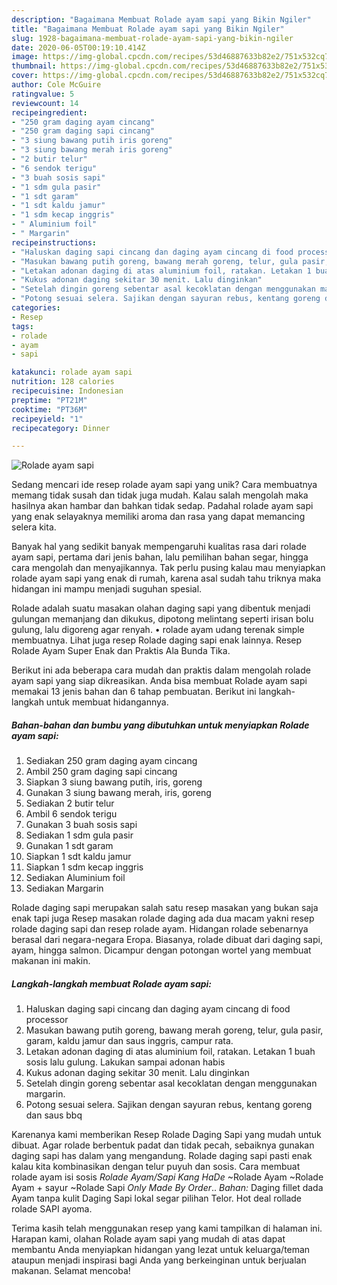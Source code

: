 ```yaml
---
description: "Bagaimana Membuat Rolade ayam sapi yang Bikin Ngiler"
title: "Bagaimana Membuat Rolade ayam sapi yang Bikin Ngiler"
slug: 1928-bagaimana-membuat-rolade-ayam-sapi-yang-bikin-ngiler
date: 2020-06-05T00:19:10.414Z
image: https://img-global.cpcdn.com/recipes/53d46887633b82e2/751x532cq70/rolade-ayam-sapi-foto-resep-utama.jpg
thumbnail: https://img-global.cpcdn.com/recipes/53d46887633b82e2/751x532cq70/rolade-ayam-sapi-foto-resep-utama.jpg
cover: https://img-global.cpcdn.com/recipes/53d46887633b82e2/751x532cq70/rolade-ayam-sapi-foto-resep-utama.jpg
author: Cole McGuire
ratingvalue: 5
reviewcount: 14
recipeingredient:
- "250 gram daging ayam cincang"
- "250 gram daging sapi cincang"
- "3 siung bawang putih iris goreng"
- "3 siung bawang merah iris goreng"
- "2 butir telur"
- "6 sendok terigu"
- "3 buah sosis sapi"
- "1 sdm gula pasir"
- "1 sdt garam"
- "1 sdt kaldu jamur"
- "1 sdm kecap inggris"
- " Aluminium foil"
- " Margarin"
recipeinstructions:
- "Haluskan daging sapi cincang dan daging ayam cincang di food processor"
- "Masukan bawang putih goreng, bawang merah goreng, telur, gula pasir, garam, kaldu jamur dan saus inggris, campur rata."
- "Letakan adonan daging di atas aluminium foil, ratakan. Letakan 1 buah sosis lalu gulung. Lakukan sampai adonan habis"
- "Kukus adonan daging sekitar 30 menit. Lalu dinginkan"
- "Setelah dingin goreng sebentar asal kecoklatan dengan menggunakan margarin."
- "Potong sesuai selera. Sajikan dengan sayuran rebus, kentang goreng dan saus bbq"
categories:
- Resep
tags:
- rolade
- ayam
- sapi

katakunci: rolade ayam sapi 
nutrition: 128 calories
recipecuisine: Indonesian
preptime: "PT21M"
cooktime: "PT36M"
recipeyield: "1"
recipecategory: Dinner

---
```



![Rolade ayam sapi](https://img-global.cpcdn.com/recipes/53d46887633b82e2/751x532cq70/rolade-ayam-sapi-foto-resep-utama.jpg)

Sedang mencari ide resep rolade ayam sapi yang unik? Cara membuatnya memang tidak susah dan tidak juga mudah. Kalau salah mengolah maka hasilnya akan hambar dan bahkan tidak sedap. Padahal rolade ayam sapi yang enak selayaknya memiliki aroma dan rasa yang dapat memancing selera kita.

Banyak hal yang sedikit banyak mempengaruhi kualitas rasa dari rolade ayam sapi, pertama dari jenis bahan, lalu pemilihan bahan segar, hingga cara mengolah dan menyajikannya. Tak perlu pusing kalau mau menyiapkan rolade ayam sapi yang enak di rumah, karena asal sudah tahu triknya maka hidangan ini mampu menjadi suguhan spesial.

Rolade adalah suatu masakan olahan daging sapi yang dibentuk menjadi gulungan memanjang dan dikukus, dipotong melintang seperti irisan bolu gulung, lalu digoreng agar renyah. • rolade ayam udang terenak simple membuatnya. Lihat juga resep Rolade daging sapi enak lainnya. Resep Rolade Ayam Super Enak dan Praktis Ala Bunda Tika.


Berikut ini ada beberapa cara mudah dan praktis dalam mengolah rolade ayam sapi yang siap dikreasikan. Anda bisa membuat Rolade ayam sapi memakai 13 jenis bahan dan 6 tahap pembuatan. Berikut ini langkah-langkah untuk membuat hidangannya.

<!--inarticleads1-->

##### Bahan-bahan dan bumbu yang dibutuhkan untuk menyiapkan Rolade ayam sapi:

1. Sediakan 250 gram daging ayam cincang
1. Ambil 250 gram daging sapi cincang
1. Siapkan 3 siung bawang putih, iris, goreng
1. Gunakan 3 siung bawang merah, iris, goreng
1. Sediakan 2 butir telur
1. Ambil 6 sendok terigu
1. Gunakan 3 buah sosis sapi
1. Sediakan 1 sdm gula pasir
1. Gunakan 1 sdt garam
1. Siapkan 1 sdt kaldu jamur
1. Siapkan 1 sdm kecap inggris
1. Sediakan  Aluminium foil
1. Sediakan  Margarin


Rolade daging sapi merupakan salah satu resep masakan yang bukan saja enak tapi juga Resep masakan rolade daging ada dua macam yakni resep rolade daging sapi dan resep rolade ayam. Hidangan rolade sebenarnya berasal dari negara-negara Eropa. Biasanya, rolade dibuat dari daging sapi, ayam, hingga salmon. Dicampur dengan potongan wortel yang membuat makanan ini makin. 

<!--inarticleads2-->

##### Langkah-langkah membuat Rolade ayam sapi:

1. Haluskan daging sapi cincang dan daging ayam cincang di food processor
1. Masukan bawang putih goreng, bawang merah goreng, telur, gula pasir, garam, kaldu jamur dan saus inggris, campur rata.
1. Letakan adonan daging di atas aluminium foil, ratakan. Letakan 1 buah sosis lalu gulung. Lakukan sampai adonan habis
1. Kukus adonan daging sekitar 30 menit. Lalu dinginkan
1. Setelah dingin goreng sebentar asal kecoklatan dengan menggunakan margarin.
1. Potong sesuai selera. Sajikan dengan sayuran rebus, kentang goreng dan saus bbq


Karenanya kami memberikan Resep Rolade Daging Sapi yang mudah untuk dibuat. Agar rolade berbentuk padat dan tidak pecah, sebaiknya gunakan daging sapi has dalam yang mengandung. Rolade daging sapi pasti enak kalau kita kombinasikan dengan telur puyuh dan sosis. Cara membuat rolade ayam isi sosis  *Rolade Ayam/Sapi Kang HaDe* ~Rolade Ayam ~Rolade Ayam + sayur ~Rolade Sapi *Only Made By Order*.. *Bahan:* Daging fillet dada Ayam tanpa kulit Daging Sapi lokal segar pilihan Telor. Hot deal rollade rolade SAPI ayoma. 

Terima kasih telah menggunakan resep yang kami tampilkan di halaman ini. Harapan kami, olahan Rolade ayam sapi yang mudah di atas dapat membantu Anda menyiapkan hidangan yang lezat untuk keluarga/teman ataupun menjadi inspirasi bagi Anda yang berkeinginan untuk berjualan makanan. Selamat mencoba!
